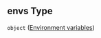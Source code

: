 ## envs Type

`object` ([Environment variables](fluence-properties-services-service-config-properties-deployment-list-deployment-properties-overrides-module-overrides-properties-environment-variables.md))
